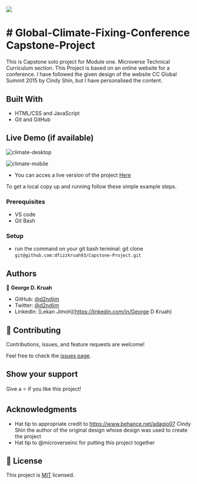 # ![](https://img.shields.io/badge/Microverse-blueviolet)

# # Global-Climate-Fixing-Conference Capstone-Project

This is  Capstone solo project for Module one. Microverse Technical Curriculum section. This Project is based on an online website for a conference. I have followed the given design of the website CC Global Summit 2015 by Cindy Shin, but I have personalised the content.


## Built With

- HTML/CSS and JavaScript
- Git and GitHub

## Live Demo (if available)
![climate-desktop](https://user-images.githubusercontent.com/18019955/158822213-57608178-24c3-49f0-a597-86872de89729.png)

![climate-mobile](https://user-images.githubusercontent.com/18019955/158822340-203183fa-cd49-450b-8ba1-1efc6c23a76a.png)


- You can acces a live version of the project [Here]()

To get a local copy up and running follow these simple example steps.

### Prerequisites
- VS code
- Git Bash
### Setup
- run the command on your git bash terminal: git clone `git@github.com:dfizzkruah93/Capstone-Project.git`
## Authors

👤 **George D. Kruah**

- GitHub: [@d2ndjim](https://github.com/dfizzkruah93)
- Twitter: [@d2ndjim](https://twitter.com/DKruah)
- LinkedIn: [Lekan Jimoh](https://linkedin.com/in/George D Kruah)
## 🤝 Contributing
Contributions, issues, and feature requests are welcome!

Feel free to check the [issues page](../../issues/).

## Show your support

Give a ⭐️ if you like this project!

## Acknowledgments

- Hat tip to appropriate credit to https://www.behance.net/adagio07 Cindy Shin the author of the original design whose design was used to create the project
- Hat tip to @microverseinc for putting this project together
## 📝 License

This project is [MIT](./MIT.md) licensed.
